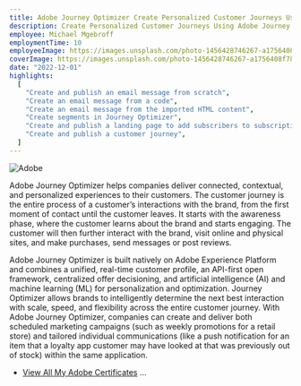 ```yaml
---
title: Adobe Journey Optimizer Create Personalized Customer Journeys Using Adobe Journey Optimizer
description: Create Personalized Customer Journeys Using Adobe Journey Optimizer is a 2-day instructor-led (classroom or virtual) course that helps you engage with your customers effectively throughout their journey by leveraging the capabilities of Journey Optimizer. You will learn to create and publish personalized messages, create audience segments, and build and publish your customer journeys in Journey Optimizer. You will also complete a project where you will solve a business use case by building an appropriate customer journey in Journey Optimizer. Please download course details to see full target audience and list of topics.
employee: Michael Mgebroff
employmentTime: 10
employeeImage: https://images.unsplash.com/photo-1456428746267-a1756408f782?ixlib=rb-4.0.3&ixid=MnwxMjA3fDB8MHxwaG90by1wYWdlfHx8fGVufDB8fHx8&auto=format&fit=crop&w=2070&q=80
coverImage: https://images.unsplash.com/photo-1456428746267-a1756408f782?ixlib=rb-4.0.3&ixid=MnwxMjA3fDB8MHxwaG90by1wYWdlfHx8fGVufDB8fHx8&auto=format&fit=crop&w=2070&q=80
date: "2022-12-01"
highlights:
  [
    "Create and publish an email message from scratch",
    "Create an email message from a code",
    "Create an email message from the imported HTML content",
    "Create segments in Journey Optimizer",
    "Create and publish a landing page to add subscribers to subscription list",
    "Create and publish a customer journey",
  ]
---
```


![Adobe](/certifications/aep-optimizer-certificate.PNG "Adobe Journey Optimizer")

Adobe Journey Optimizer helps companies deliver connected, contextual, and personalized experiences to their customers. The customer journey is the entire process of a customer’s interactions with the brand, from the first moment of contact until the customer leaves. It starts with the awareness phase, where the customer learns about the brand and starts engaging. The customer will then further interact with the brand, visit online and physical sites, and make purchases, send messages or post reviews.

Adobe Journey Optimizer is built natively on Adobe Experience Platform and combines a unified, real-time customer profile, an API-first open framework, centralized offer decisioning, and artificial intelligence (AI) and machine learning (ML) for personalization and optimization. Journey Optimizer allows brands to intelligently determine the next best interaction with scale, speed, and flexibility across the entire customer journey. With Adobe Journey Optimizer, companies can create and deliver both scheduled marketing campaigns (such as weekly promotions for a retail store) and tailored individual communications (like a push notification for an item that a loyalty app customer may have looked at that was previously out of stock) within the same application.

- [View All My Adobe Certificates](https://www.linkedin.com/in/michael-mgebroff-5725a05/details/featured/) ...
